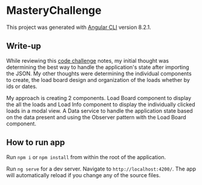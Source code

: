# MasteryChallenge

This project was generated with [Angular CLI](https://github.com/angular/angular-cli) version 8.2.1.

## Write-up

While reviewing this [code challenge](https://gist.github.com/rmw/66ba439e6e68846341c98019f31153a6) notes, my initial thought was determining the best way to handle
the application's state after importing the JSON. My other thoughts were determining the individual components to create, the load board design and organization 
of the loads whether by ids or dates. 

My approach is creating 2 components. Load Board component to display the all the loads and Load Info component to display the individually clicked loads in a modal 
view. A Data service to handle the application state based on the data present and using the Observer pattern with the Load Board component.

## How to run app

Run `npm i` or `npm install` from within the root of the application.

Run `ng serve` for a dev server. Navigate to `http://localhost:4200/`. The app will automatically reload if you change any of the source files.

